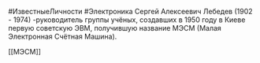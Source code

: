 #ИзвестныеЛичности #Электроника
Сергей Алексеевич Лебедев (1902 - 1974) -руководитель группы учёных, создавших в 1950 году в Киеве первую советскую ЭВМ, получившую название МЭСМ (Малая Электронная Счётная Машина).

[[МЭСМ]]